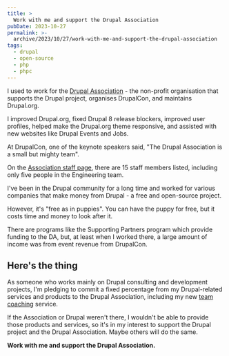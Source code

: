 ```yaml
---
title: >
  Work with me and support the Drupal Association
pubDate: 2023-10-27
permalink: >-
  archive/2023/10/27/work-with-me-and-support-the-drupal-association
tags:
  - drupal
  - open-source
  - php
  - phpc
---
```


I used to work for the [Drupal Association][association] - the non-profit organisation that supports the Drupal project, organises DrupalCon, and maintains Drupal.org.

I improved Drupal.org, fixed Drupal 8 release blockers, improved user profiles, helped make the Drupal.org theme responsive, and assisted with new websites like Drupal Events and Jobs.

At DrupalCon, one of the keynote speakers said, "The Drupal Association is a small but mighty team".

On the [Association staff page][staff], there are 15 staff members listed, including only five people in the Engineering team.

I've been in the Drupal community for a long time and worked for various companies that make money from Drupal - a free and open-source project.

However, it's "free as in puppies". You can have the puppy for free, but it costs time and money to look after it.

There are programs like the Supporting Partners program which provide funding to the DA, but, at least when I worked there, a large amount of income was from event revenue from DrupalCon.

## Here's the thing

As someone who works mainly on Drupal consulting and development projects, I'm pledging to commit a fixed percentage from my Drupal-related services and products to the Drupal Association, including my new [team coaching] service.

If the Association or Drupal weren't there, I wouldn't be able to provide those products and services, so it's in my interest to support the Drupal project and the Drupal Association. Maybe others will do the same.

**Work with me and support the Drupal Association.**

[association]: https://www.drupal.org/association
[staff]: https://www.drupal.org/association/staff
[team coaching]: {{site.url}}/team-coaching
